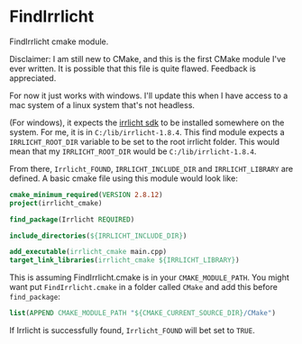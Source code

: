 # FindIrrlicht
FindIrrlicht cmake module.

Disclaimer: I am still new to CMake, and this is the first CMake module I've ever written. It is possible that
this file is quite flawed. Feedback is appreciated.

For now it just works with windows. I'll update this when I have access to a mac system of a linux system that's not headless.

(For windows), it expects the [irrlicht sdk](http://irrlicht.sourceforge.net/?page_id=10) to be installed somewhere on the system.
For me, it is in `C:/lib/irrlicht-1.8.4`. This find module expects a `IRRLICHT_ROOT_DIR` variable to be set to the root irrlicht
folder. This would mean that my `IRRLICHT_ROOT_DIR` would be `C:/lib/irrlicht-1.8.4`.

From there, `Irrlicht_FOUND`, `IRRLICHT_INCLUDE_DIR` and `IRRLICHT_LIBRARY` are defined. A basic cmake file using this module would look like:

```cmake
cmake_minimum_required(VERSION 2.8.12)
project(irrlicht_cmake)

find_package(Irrlicht REQUIRED)

include_directories(${IRRLICHT_INCLUDE_DIR})

add_executable(irrlicht_cmake main.cpp)
target_link_libraries(irrlicht_cmake ${IRRLICHT_LIBRARY})
```

This is assuming FindIrrlicht.cmake is in your `CMAKE_MODULE_PATH`. You might want put `FindIrrlicht.cmake` in a 
folder called `CMake` and add this before `find_package`:

```cmake
list(APPEND CMAKE_MODULE_PATH "${CMAKE_CURRENT_SOURCE_DIR}/CMake")
```

If Irrlicht is successfully found, `Irrlicht_FOUND` will bet set to `TRUE`.
